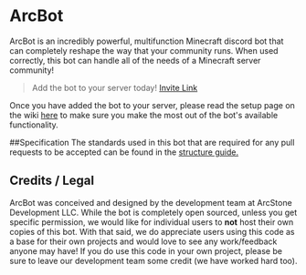 # ArcBot
ArcBot is an incredibly powerful, multifunction Minecraft discord bot that can completely reshape the way that your 
community runs. When used correctly, this bot can handle all of the needs of a Minecraft server community! 

> Add the bot to your server today! 
[Invite Link](https://discordapp.com/oauth2/authorize?client_id=422934237117677578&permissions=8&scope=bot)

Once you have added the bot to your server, please read the setup page on the wiki 
[here](https://github.com/ArcStoneDevelopment/ArcBot/wiki/Setting-Up-Your-ArcBot) to make sure you make the most out of 
the bot's available functionality.

##Specification
The standards used in this bot that are required for any pull requests to be accepted can be found in the 
[structure guide.](https://github.com/ArcStoneDevelopment/ArcBot/wiki/Structure-Guide)

## Credits / Legal
ArcBot was conceived and designed by the development team at ArcStone Development LLC. While the bot is completely open
sourced, unless you get specific permission, we would like for individual users to __not__ host their own copies of this
bot. With that said, we do appreciate users using this code as a base for their own projects and would love to see any 
work/feedback anyone may have! If you do use this code in your own project, please be sure to leave our development team
some credit (we have worked hard too).